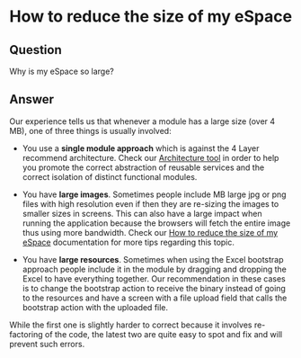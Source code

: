 # How to reduce the size of my eSpace

## Question

Why is my eSpace so large?

## Answer

Our experience tells us that whenever a module has a large size (over 4 MB), one of three things is usually involved:

* You use a **single module approach** which is against the 4 Layer recommend architecture. Check our [Architecture tool](https://success.outsystems.com/Support/Enterprise_Customers/Maintenance_and_Operations/Designing_the_Architecture_of_Your_OutSystems_Applications/The_Architecture_Canvas) in order to help you promote the correct abstraction of reusable services and the correct isolation of distinct functional modules.

* You have **large images**. Sometimes people include MB large jpg or png files with high resolution even if then they are re-sizing the images to smaller sizes in screens. This can also have a large impact when running the application because the browsers will fetch the entire image thus using more bandwidth. Check our 
[How to reduce the size of my eSpace](https://success.outsystems.com/Documentation/Architecture_Dashboard/Code_Patterns/Best_practices/Control_image_size) documentation for more tips regarding this topic.

* You have **large resources**. Sometimes when using the Excel bootstrap approach people include it in the module by dragging and dropping the Excel to have everything together. Our recommendation in these cases is to change the bootstrap action to receive the binary instead of going to the resources and have a screen with a file upload field that calls the bootstrap action with the uploaded file.

While the first one is slightly harder to correct because it involves re-factoring of the code, the latest two are quite easy to spot and fix and will prevent such errors.

